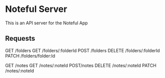 # Noteful Server

This is an API server for the Noteful App

## Requests

GET /folders
GET /folders/:folderId
POST /folders
DELETE /folders/:folderId
PATCH /folders/folder:Id

GET /notes
GET /notes/:noteId
POST/notes
DELETE /notes/:noteId
PATCH /notes/:noteId

